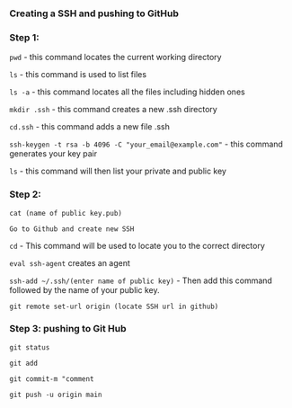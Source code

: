 ### Creating a SSH and pushing to GitHub

### Step 1:

`pwd` - this command locates the current working directory

`ls` - this command is used to list files

`ls -a` - this command locates all the files including hidden ones

`mkdir .ssh` - this command creates a new .ssh directory

`cd.ssh` - this command adds a new file .ssh

`ssh-keygen -t rsa -b 4096 -C "your_email@example.com"` - this command generates your key pair

`ls` - this command will then list your private and public key 

### Step 2:

`cat (name of public key.pub)`

`Go to Github and create new SSH`

`cd` - This command will be used to locate you to the correct directory 

`eval ssh-agent` creates an agent

`ssh-add ~/.ssh/(enter name of public key)` - Then add this command followed by the name of your public key.

`git remote set-url origin (locate SSH url in github)`

### Step 3: pushing to Git Hub

`git status`

`git add`

`git commit-m "comment`

`git push -u origin main`
